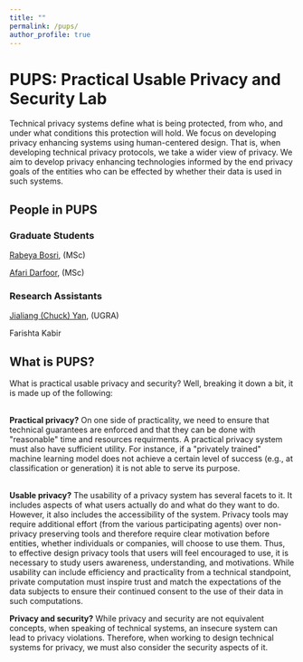 ```yaml
---
title: ""
permalink: /pups/
author_profile: true
---
```


<h1> PUPS: Practical Usable Privacy and Security Lab</h1>
Technical privacy systems define what is being protected, from who, and under what conditions this protection will hold. We focus on developing privacy enhancing systems using human-centered design. That is, when developing technical privacy protocols, we take a wider view of privacy. We aim to develop privacy enhancing technologies informed by the end privacy goals of the entities who can be effected by whether their data is used in such systems.

<h2>People in PUPS</h2>

<h3>Graduate Students</h3>

[Rabeya Bosri](https://bosri.my.canva.site/), (MSc)

[Afari Darfoor](https://afaridarfoor.my.canva.site/about), (MSc)

<h3>Research Assistants</h3>

[Jialiang (Chuck) Yan](https://www.chuckyan.com/), (UGRA)

Farishta Kabir

<!--<h3>Alumni</h3>-->
 

 
<h2>What is PUPS?</h2>
What is practical usable privacy and security? Well, breaking it down a bit, it is made up of the following:
<!--
<img src="/files/cycle.png" alt="Human Centered Cycle" width="700"> 
</p>-->
<br/><br/>

<b>Practical privacy?</b>
On one side of practicality, we need to ensure that technical guarantees are enforced and that they can be done with "reasonable" time and resources requirments. A practical privacy system must also have sufficient utility. For instance, if a "privately trained" machine learning model does not achieve a certain level of success (e.g., at classification or generation) it is not able to serve its purpose. 
<br/><br/>

<b>Usable privacy?</b>
The usability of a privacy system has several facets to it. It includes aspects of what users actually do and what do they want to do. However, it also includes the accessibility of the system. Privacy tools may require additional effort (from the various participating agents) over non-privacy preserving tools and therefore require clear motivation before entities, whether individuals or companies, will choose to use them.
Thus, to effective design privacy tools that users will feel encouraged to use, it is necessary to study users awareness, understanding, and motivations.
While usability can include efficiency and practicality from a technical standpoint, private computation must inspire trust and match the expectations of the data subjects to ensure their continued consent to the use of their data in such computations. 


<b>Privacy and security?</b> While privacy and security are not equivalent concepts, when speaking of technical systems, an insecure system can lead to privacy violations. Therefore, when working to design technical systems for privacy, we must also consider the security aspects of it. 

